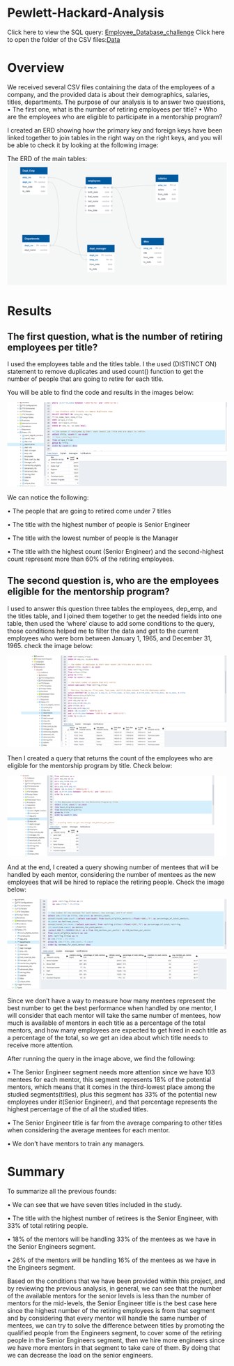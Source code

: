 # Pewlett-Hackard-Analysis 

Click here to view the SQL query: [Employee_Database_challenge](https://github.com/ALEIN3/Pewlett-Hackard-Analysis/blob/main/Queries/Employee_Database_challenge)
Click here to open the folder of the CSV files:[Data](https://github.com/ALEIN3/Pewlett-Hackard-Analysis/tree/main/Data)

# Overview
We received several CSV files containing the data of the employees of a company, and the provided data is about their demographics, salaries, titles, departments.
The purpose of our analysis is to answer two questions, 
•	The first one, what is the number of retiring employees per title? 
•	Who are the employees who are eligible to participate in a mentorship program?

I created an ERD showing how the primary key and foreign keys have been linked together to join tables in the right way on the right keys, and you will be able to check it by looking at the following image:

The ERD of the main tables: ![](https://github.com/ALEIN3/Pewlett-Hackard-Analysis/blob/main/Resources/EmployeeDB.png)


# Results
## The first question, what is the number of retiring employees per title?
I used the employees table and the titles table. I the used (DISTINCT ON) statement to remove duplicates and used count() function to get the number of people that are going to retire for each title.

You will be able to find the code and results in the images below:

![](https://github.com/ALEIN3/Pewlett-Hackard-Analysis/blob/main/Resources/The%20Number%20of%20Retiring%20Employees%20by%20Title.png)

We can notice the following:

•	The people that are going to retired come under 7 titles

•	The title with the highest number of people is Senior Engineer

•	The title with the lowest number of people is the Manager

•	The title with the highest count (Senior Engineer) and the second-highest count represent more than 60% of the retiring employees.

## The second question is, who are the employees eligible for the mentorship program?
I used to answer this question three tables the employees, dep_emp, and the titles table, and I joined them together to get the needed fields into one table, then used the ‘where’ clause to add some conditions to the query, those conditions helped me to filter the data and get to the current employees who were born between January 1, 1965, and December 31, 1965. check the image below:

![](https://github.com/ALEIN3/Pewlett-Hackard-Analysis/blob/main/Resources/The%20Employees%20Eligible%20for%20the%20Mentorship%20Program.png)

Then I created a query that returns the count of the employees who are eligible for the mentorship program by title. Check below:

![](https://github.com/ALEIN3/Pewlett-Hackard-Analysis/blob/main/Resources/The%20Employees%20Eligible%20for%20the%20Mentorship%20Program%20by%20title.png)

And at the end, I created a query showing number of mentees that will be handled by each mentor, considering the number of mentees as the new employees that will be hired to replace the retiring people. Check the image below:

![](https://github.com/ALEIN3/Pewlett-Hackard-Analysis/blob/main/Resources/the%20number%20of%20the%20mentees%20for%20each%20mentor%2C%20the%20average%2C%20and%20%25%20of%20total.png)

Since we don’t have a way to measure how many mentees represent the best number to get the best performance when handled by one mentor, I will consider that each mentor will take the same number of mentees, how much is available of mentors in each title as a percentage of the total mentors, and how many employees are expected to get hired in each title as a percentage of the total, so we get an idea about which title needs to receive more attention.

After running the query in the image above, we find the following:

•	The Senior Engineer segment needs more attention since we have 103 mentees for each mentor, this segment represents 18% of the potential mentors, which means that it comes in the third-lowest place among the studied segments(titles), plus this segment has 33% of the potential new employees under it(Senior Engineer), and that percentage represents the highest percentage of the of all the studied titles.  

•	The Senior Engineer title is far from the average comparing to other titles when considering the average mentees for each mentor.

•	We don’t have mentors to train any managers.

# Summary
To summarize all the previous founds:

•	We can see that we have seven titles included in the study.

•	The title with the highest number of retirees is the Senior Engineer, with 33% of total retiring people.

•	18% of the mentors will be handling 33% of the mentees as we have in the Senior Engineers segment.

•	26% of the mentors will be handling 16% of the mentees as we have in the Engineers segment.

Based on the conditions that we have been provided within this project, and by reviewing the previous analysis, in general, we can see that the number of the available mentors for the senior levels is less than the number of mentors for the mid-levels, the Senior Engineer title is the best case here since the highest number of the retiring employees is from that segment and by considering that every mentor will handle the same number of mentees, we can try to solve the difference between titles by promoting the qualified people from the Engineers segment, to cover some of the retiring people in the Senior Engineers segment, then we hire more engineers since we have more mentors in that segment to take care of them. By doing that we can decrease the load on the senior engineers.

 
